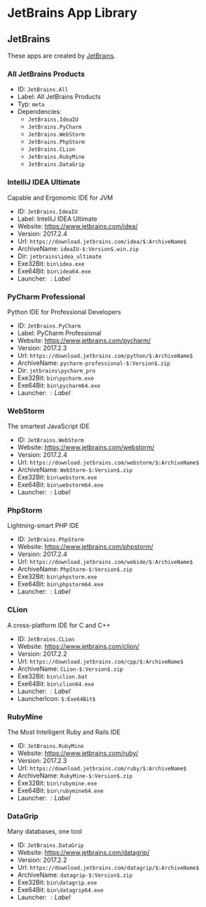 # JetBrains App Library

## JetBrains

These apps are created by [JetBrains](https://www.jetbrains.com).

### All JetBrains Products

* ID: `JetBrains.All`
* Label: All JetBrains Products
* Typ: `meta`
* Dependencies:
    + `JetBrains.IdeaIU`
    + `JetBrains.PyCharm`
    + `JetBrains.WebStorm`
    + `JetBrains.PhpStorm`
    + `JetBrains.CLion`
    + `JetBrains.RubyMine`
    + `JetBrains.DataGrip`

### IntelliJ IDEA Ultimate

Capable and Ergonomic IDE for JVM

* ID: `JetBrains.IdeaIU`
* Label: IntelliJ IDEA Ultimate
* Website: <https://www.jetbrains.com/idea/>
* Version: 2017.2.4
* Url: `https://download.jetbrains.com/idea/$:ArchiveName$`
* ArchiveName: `ideaIU-$:Version$.win.zip`
* Dir: `jetbrains\idea_ultimate`
* Exe32Bit: `bin\idea.exe`
* Exe64Bit: `bin\idea64.exe`
* Launcher: $:Label$

### PyCharm Professional

Python IDE for Professional Developers

* ID: `JetBrains.PyCharm`
* Label: PyCharm Professional
* Website: <https://www.jetbrains.com/pycharm/>
* Version: 2017.2.3
* Url: `https://download.jetbrains.com/python/$:ArchiveName$`
* ArchiveName: `pycharm-professional-$:Version$.zip`
* Dir: `jetbrains\pycharm_pro`
* Exe32Bit: `bin\pycharm.exe`
* Exe64Bit: `bin\pycharm64.exe`
* Launcher: $:Label$

### WebStorm

The smartest JavaScript IDE

* ID: `JetBrains.WebStorm`
* Website: <https://www.jetbrains.com/webstorm/>
* Version: 2017.2.4
* Url: `https://download.jetbrains.com/webstorm/$:ArchiveName$`
* ArchiveName: `WebStorm-$:Version$.zip`
* Exe32Bit: `bin\webstorm.exe`
* Exe64Bit: `bin\webstorm64.exe`
* Launcher: $:Label$

### PhpStorm

Lightning-smart PHP IDE

* ID: `JetBrains.PhpStorm`
* Website: <https://www.jetbrains.com/phpstorm/>
* Version: 2017.2.4
* Url: `https://download.jetbrains.com/webide/$:ArchiveName$`
* ArchiveName: `PhpStorm-$:Version$.zip`
* Exe32Bit: `bin\phpstorm.exe`
* Exe64Bit: `bin\phpstorm64.exe`
* Launcher: $:Label$

### CLion

A cross-platform IDE for C and C++

* ID: `JetBrains.CLion`
* Website: <https://www.jetbrains.com/clion/>
* Version: 2017.2.2
* Url: `https://download.jetbrains.com/cpp/$:ArchiveName$`
* ArchiveName: `CLion-$:Version$.zip`
* Exe32Bit: `bin\clion.bat`
* Exe64Bit: `bin\clion64.exe`
* Launcher: $:Label$
* LauncherIcon: `$:Exe64Bit$`

### RubyMine

The Most Intelligent Ruby and Rails IDE

* ID: `JetBrains.RubyMine`
* Website: <https://www.jetbrains.com/ruby/>
* Version: 2017.2.3
* Url: `https://download.jetbrains.com/ruby/$:ArchiveName$`
* ArchiveName: `RubyMine-$:Version$.zip`
* Exe32Bit: `bin\rubymine.exe`
* Exe64Bit: `bin\rubymine64.exe`
* Launcher: $:Label$

### DataGrip

Many databases, one tool

* ID: `JetBrains.DataGrip`
* Website: <https://www.jetbrains.com/datagrip/>
* Version: 2017.2.2
* Url: `https://download.jetbrains.com/datagrip/$:ArchiveName$`
* ArchiveName: `datagrip-$:Version$.zip`
* Exe32Bit: `bin\datagrip.exe`
* Exe64Bit: `bin\datagrip64.exe`
* Launcher: $:Label$
